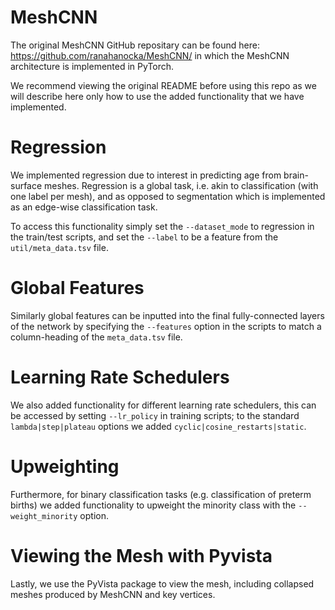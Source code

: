 # MeshCNN
The original MeshCNN GitHub repositary can be found here: https://github.com/ranahanocka/MeshCNN/ in which the MeshCNN architecture is implemented in PyTorch. 

We recommend viewing the original README before using this repo as we will describe here only how to use the added functionality that we have implemented.

# Regression

We implemented regression due to interest in predicting age from brain-surface meshes. Regression is a global task, i.e. akin to classification (with one label per mesh), and as opposed to segmentation which is implemented as an edge-wise classification task. 

To access this functionality simply set the `--dataset_mode` to regression in the train/test scripts, and set the `--label` to be a feature from the `util/meta_data.tsv` file. 

# Global Features

Similarly global features can be inputted into the final fully-connected layers of the network by specifying the `--features` option in the scripts to match a column-heading of the `meta_data.tsv` file. 

# Learning Rate Schedulers

We also added functionality for different learning rate schedulers, this can be accessed by setting `--lr_policy` in training scripts; to the standard `lambda|step|plateau` options we added `cyclic|cosine_restarts|static`. 

# Upweighting

Furthermore, for binary classification tasks (e.g. classification of preterm births) we added functionality to upweight the minority class with the  `--weight_minority` option. 

# Viewing the Mesh with Pyvista

Lastly, we use the PyVista package to view the mesh, including collapsed meshes produced by MeshCNN and key vertices. 